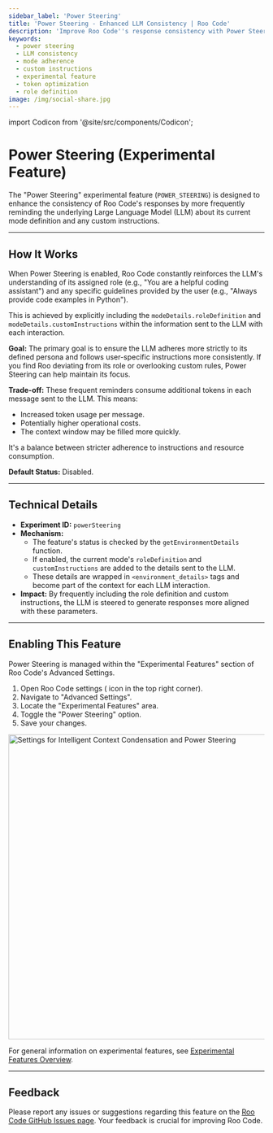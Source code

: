 ```yaml
---
sidebar_label: 'Power Steering'
title: 'Power Steering - Enhanced LLM Consistency | Roo Code'
description: 'Improve Roo Code''s response consistency with Power Steering. This experimental feature reinforces mode definitions and custom instructions for better adherence to assigned roles.'
keywords:
  - power steering
  - LLM consistency
  - mode adherence
  - custom instructions
  - experimental feature
  - token optimization
  - role definition
image: /img/social-share.jpg
---
```

import Codicon from '@site/src/components/Codicon';

# Power Steering (Experimental Feature)

The "Power Steering" experimental feature (`POWER_STEERING`) is designed to enhance the consistency of Roo Code's responses by more frequently reminding the underlying Large Language Model (LLM) about its current mode definition and any custom instructions.

---

## How It Works

When Power Steering is enabled, Roo Code constantly reinforces the LLM's understanding of its assigned role (e.g., "You are a helpful coding assistant") and any specific guidelines provided by the user (e.g., "Always provide code examples in Python").

This is achieved by explicitly including the `modeDetails.roleDefinition` and `modeDetails.customInstructions` within the information sent to the LLM with each interaction.

**Goal:**
The primary goal is to ensure the LLM adheres more strictly to its defined persona and follows user-specific instructions more consistently. If you find Roo deviating from its role or overlooking custom rules, Power Steering can help maintain its focus.

**Trade-off:**
These frequent reminders consume additional tokens in each message sent to the LLM. This means:
*   Increased token usage per message.
*   Potentially higher operational costs.
*   The context window may be filled more quickly.

It's a balance between stricter adherence to instructions and resource consumption.

**Default Status:** Disabled.

---

## Technical Details

*   **Experiment ID:** `powerSteering`
*   **Mechanism:**
    *   The feature's status is checked by the `getEnvironmentDetails` function.
    *   If enabled, the current mode's `roleDefinition` and `customInstructions` are added to the details sent to the LLM.
    *   These details are wrapped in `<environment_details>` tags and become part of the context for each LLM interaction.
*   **Impact:** By frequently including the role definition and custom instructions, the LLM is steered to generate responses more aligned with these parameters.

---

## Enabling This Feature

Power Steering is managed within the "Experimental Features" section of Roo Code's Advanced Settings.

1.  Open Roo Code settings (<Codicon name="gear" /> icon in the top right corner).
2.  Navigate to "Advanced Settings".
3.  Locate the "Experimental Features" area.
4.  Toggle the "Power Steering" option.
5.  Save your changes.
<img src="/img/power-steering/power-steering.png" alt="Settings for Intelligent Context Condensation and Power Steering" width="600" />

For general information on experimental features, see [Experimental Features Overview](/features/experimental/experimental-features).

---

## Feedback

Please report any issues or suggestions regarding this feature on the [Roo Code GitHub Issues page](https://github.com/RooCodeInc/Roo-Code/issues). Your feedback is crucial for improving Roo Code.